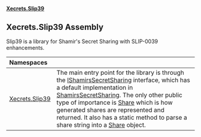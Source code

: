 #### [Xecrets.Slip39](index.md 'index')

## Xecrets.Slip39 Assembly

Slip39 is a library for Shamir's Secret Sharing with SLIP-0039 enhancements.

| Namespaces | |
| :--- | :--- |
| [Xecrets.Slip39](Xecrets.Slip39.md 'Xecrets.Slip39') | The main entry point for the library is through the [IShamirsSecretSharing](Xecrets.Slip39.md#Xecrets.Slip39.IShamirsSecretSharing 'Xecrets.Slip39.IShamirsSecretSharing') interface, which             has a default implementation in [ShamirsSecretSharing](Xecrets.Slip39.ShamirsSecretSharing.md 'Xecrets.Slip39.ShamirsSecretSharing'). The only other public type of importance is             [Share](Xecrets.Slip39.Share.md 'Xecrets.Slip39.Share') which is how generated shares are represented and returned. It also has a static method to             parse a share string into a [Share](Xecrets.Slip39.Share.md 'Xecrets.Slip39.Share') object. |
